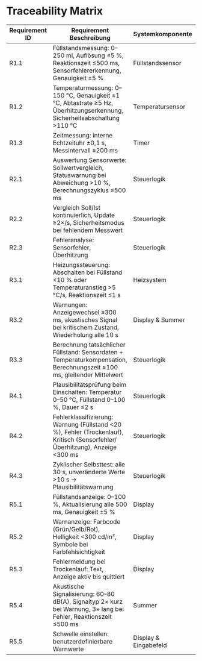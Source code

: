 # Traceability Matrix 

| **Requirement ID** | **Requirement Beschreibung** | **Systemkomponente** | **Bearbeitung in Sprint** |
|-------------------|-----------------------------|-------------------|--------|
| R1.1 | Füllstandsmessung: 0–250 ml, Auflösung ≤5 %, Reaktionszeit ≤500 ms, Sensorfehlererkennung, Genauigkeit ±5 % | Füllstandssensor | 1 | 
| R1.2 | Temperaturmessung: 0–150 °C, Genauigkeit ±1 °C, Abtastrate ≥5 Hz, Überhitzungserkennung, Sicherheitsabschaltung >110 °C | Temperatursensor | 1 |
| R1.3 | Zeitmessung: interne Echtzeituhr ±0,1 s, Messintervall ≤200 ms | Timer |
| R2.1 | Auswertung Sensorwerte: Sollwertvergleich, Statuswarnung bei Abweichung >10 %, Berechnungszyklus ≤500 ms | Steuerlogik |
| R2.2 | Vergleich Soll/Ist kontinuierlich, Update ≥2×/s, Sicherheitsmodus bei fehlendem Messwert | Steuerlogik |
| R2.3 | Fehleranalyse: Sensorfehler, Überhitzung | Steuerlogik | 1 | 
| R3.1 | Heizungssteuerung: Abschalten bei Füllstand <10 % oder Temperaturanstieg >5 °C/s, Reaktionszeit ≤1 s | Heizsystem | 
| R3.2 | Warnungen: Anzeigewechsel ≤300 ms, akustisches Signal bei kritischem Zustand, Wiederholung alle 10 s | Display & Summer |
| R3.3 | Berechnung tatsächlicher Füllstand: Sensordaten + Temperaturkompensation, Berechnungszeit ≤100 ms, gleitender Mittelwert | Steuerlogik |
| R4.1 | Plausibilitätsprüfung beim Einschalten: Temperatur 0–50 °C, Füllstand 0–100 %, Dauer ≤2 s | Steuerlogik |
| R4.2 | Fehlerklassifizierung: Warnung (Füllstand <20 %), Fehler (Trockenlauf), Kritisch (Sensorfehler/Überhitzung), Anzeige <300 ms | Steuerlogik |
| R4.3 | Zyklischer Selbsttest: alle 30 s, unveränderte Werte >10 s → Plausibilitätswarnung | Steuerlogik |
| R5.1 | Füllstandsanzeige: 0–100 %, Aktualisierung alle 500 ms, Genauigkeit ±5 % | Display |
| R5.2 | Warnanzeige: Farbcode (Grün/Gelb/Rot), Helligkeit <300 cd/m², Symbole bei Farbfehlsichtigkeit | Display |
| R5.3 | Fehlermeldung bei Trockenlauf: Text, Anzeige aktiv bis quittiert | Display |
| R5.4 | Akustische Signalisierung: 60–80 dB(A), Signaltyp 2× kurz bei Warnung, 3× lang bei Fehler, Reaktionszeit ≤500 ms | Summer |
| R5.5 | Schwelle einstellen: benutzerdefinierbare Warnwerte | Display & Eingabefeld |

